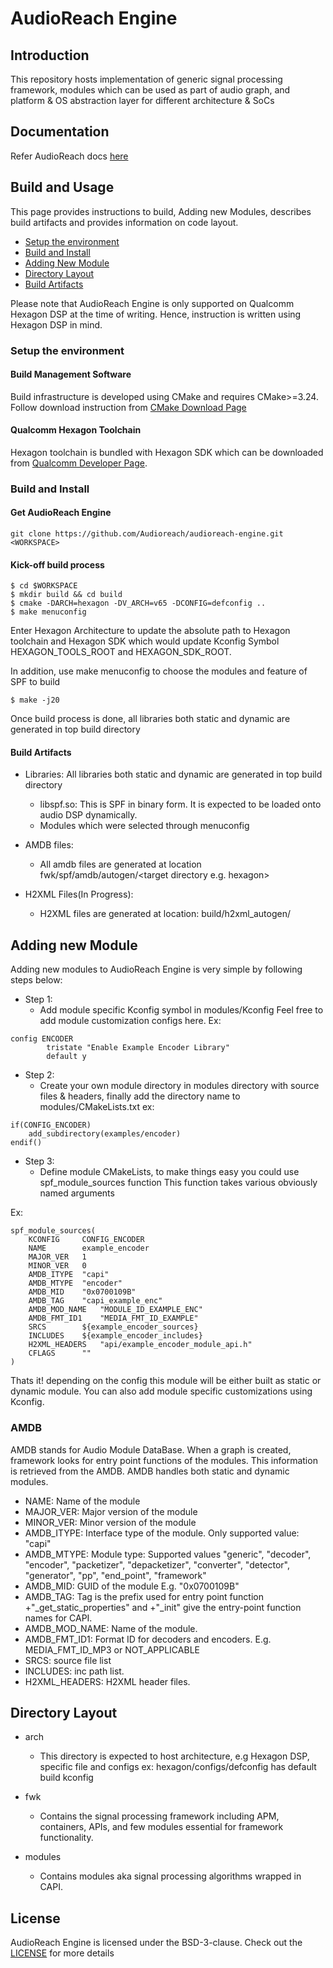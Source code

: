 # AudioReach Engine

## Introduction
This repository hosts implementation of generic signal processing framework, modules which can be used as part of audio graph, and platform & OS abstraction layer for different architecture & SoCs

## Documentation
Refer AudioReach docs [here](https://audioreach.github.io/design/arspf_design.html)

## Build and Usage
This page provides instructions to build, Adding new Modules, describes build artifacts and provides information on code layout.
- [Setup the environment](#setup-the-environment)
- [Build and Install](#build-and-install)
- [Adding New Module](#adding-new-module)
- [Directory Layout](#directory-layout)
- [Build Artifacts](#build-artifacts)

Please note that AudioReach Engine is only supported on Qualcomm Hexagon DSP at the time of writing. Hence, instruction is written using Hexagon DSP in mind.

### Setup the environment

#### Build Management Software
Build infrastructure is developed using CMake and requires CMake>=3.24.
Follow download instruction from [CMake Download Page](https://cmake.org/download/)

#### Qualcomm Hexagon Toolchain
Hexagon toolchain is bundled with Hexagon SDK which can be downloaded from [Qualcomm Developer Page](https://developer.qualcomm.com/software/hexagon-dsp-sdk/tools).

### Build and Install
#### Get AudioReach Engine
```
git clone https://github.com/Audioreach/audioreach-engine.git <WORKSPACE>
```

#### Kick-off build process
```
$ cd $WORKSPACE
$ mkdir build && cd build
$ cmake -DARCH=hexagon -DV_ARCH=v65 -DCONFIG=defconfig ..
$ make menuconfig
```
Enter Hexagon Architecture to update the absolute path to Hexagon toolchain and Hexagon SDK which would update Kconfig Symbol HEXAGON_TOOLS_ROOT and HEXAGON_SDK_ROOT.

In addition, use make menuconfig to choose the modules and feature of SPF to build

```
$ make -j20
```
Once build process is done, all libraries both static and dynamic are generated in top
build directory

#### Build Artifacts
- Libraries: All libraries both static and dynamic are generated in top build directory
	- libspf.so:  This is SPF in binary form. It is expected to be loaded onto audio DSP dynamically.
	- Modules which were selected through menuconfig

- AMDB files:
	- All amdb files are generated at location fwk/spf/amdb/autogen/\<target directory e.g. hexagon\>

- H2XML Files(In Progress):
	- H2XML files are generated at location: build/h2xml_autogen/

## Adding new Module

Adding new modules to AudioReach Engine is very simple by following steps below:

- Step 1:
	- Add module specific Kconfig symbol in modules/Kconfig
Feel free to add module customization configs here.
Ex:
```
config ENCODER
        tristate "Enable Example Encoder Library"
        default y
```
- Step 2:
	- Create your own module directory in modules directory
with source files & headers, finally add the directory
name to modules/CMakeLists.txt
ex:
```
if(CONFIG_ENCODER)
	add_subdirectory(examples/encoder)
endif()
```

- Step 3:
	- Define module CMakeLists, to make things easy you could use
spf_module_sources function
This function takes various obviously named arguments

Ex:
```
spf_module_sources(
	KCONFIG		CONFIG_ENCODER
	NAME		example_encoder
	MAJOR_VER	1
	MINOR_VER	0
	AMDB_ITYPE	"capi"
	AMDB_MTYPE	"encoder"
	AMDB_MID	"0x0700109B"
	AMDB_TAG	"capi_example_enc"
	AMDB_MOD_NAME	"MODULE_ID_EXAMPLE_ENC"
	AMDB_FMT_ID1	"MEDIA_FMT_ID_EXAMPLE"
	SRCS		${example_encoder_sources}
	INCLUDES	${example_encoder_includes}
	H2XML_HEADERS	"api/example_encoder_module_api.h"
	CFLAGS		""
)
```
Thats it! depending on the config this module will be either built
as static or dynamic module. You can also add module specific customizations using Kconfig.

### AMDB
AMDB stands for Audio Module DataBase. When a graph is created, framework looks for entry point functions of the modules.
This information is retrieved from the AMDB. AMDB handles both static and dynamic modules.
- NAME: Name of the module
- MAJOR_VER: Major version of the module
- MINOR_VER: Minor version of the module
- AMDB_ITYPE: Interface type of the module. Only supported value: "capi"
- AMDB_MTYPE: Module type: Supported values "generic", "decoder", "encoder", "packetizer", "depacketizer", "converter", "detector", "generator", "pp", "end_point", "framework"
- AMDB_MID: GUID of the module E.g. "0x0700109B"
- AMDB_TAG: Tag is the prefix used for entry point function <tag>+"_get_static_properties" and <tag>+"_init" give the entry-point function names for CAPI.
- AMDB_MOD_NAME: Name of the module.
- AMDB_FMT_ID1:	Format ID for decoders and encoders. E.g. MEDIA_FMT_ID_MP3 or NOT_APPLICABLE
- SRCS:	source file list
- INCLUDES:	inc path list.
- H2XML_HEADERS: H2XML header files.


## Directory Layout
- arch
	- This directory is expected to host architecture, e.g Hexagon DSP, specific file and configs ex: hexagon/configs/defconfig has default build kconfig

- fwk
	- Contains the signal processing framework including APM, containers, APIs, and few modules essential for framework functionality.
- modules
	- Contains modules aka signal processing algorithms wrapped in CAPI.

## License
AudioReach Engine is licensed under the BSD-3-clause. Check out the [LICENSE](LICENSE) for more details
